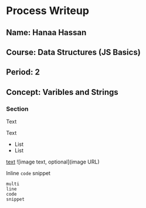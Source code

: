 # Process Writeup

## Name: Hanaa Hassan
## Course: Data Structures (JS Basics)
## Period: 2
## Concept: Varibles and Strings

### Section

Text

Text

* List
* List

[text](URL)
![image text, optional](image URL)

Inline `code` snippet

```language
multi
line
code
snippet
```
